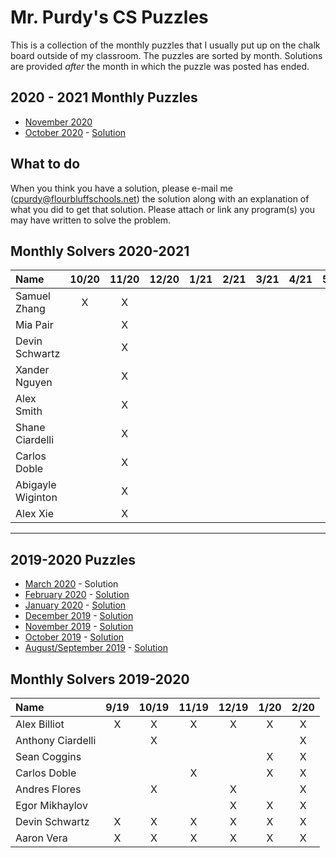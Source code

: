 # Mr. Purdy's CS Puzzles

This is a collection of the monthly puzzles that I usually put up on the chalk board outside of my classroom.  The puzzles are sorted by month.  Solutions are provided *after* the month in which the puzzle was posted has ended.

## 2020 - 2021 Monthly Puzzles
* [November 2020](./Puzzles/2020-11/README.md)
* [October 2020](./Puzzles/2020-10/README.md) - [Solution](./Puzzles/2020-10/SOLUTION.md)


## What to do
When you think you have a solution, please e-mail me (cpurdy@flourbluffschools.net) the solution along with an explanation of what you did to get that solution.  Please attach or link any program(s) you may have written to solve the problem.

## Monthly Solvers 2020-2021

|     Name          | 10/20 | 11/20 | 12/20 | 1/21 | 2/21 | 3/21 | 4/21 | 5/21 |
|:--                |:-:   |:-:    |:-:    |:-:    |:-:   |:-:   |:-:   |:-:   |
| Samuel Zhang      | X   | X     |       |       |      |      |      |      |
| Mia Pair          |      | X     |       |       |      |      |      |      |
| Devin Schwartz    |   | X     |       |       |      |      |      |      |
| Xander Nguyen     |    | X     |       |       |      |      |      |      |
| Alex Smith        |       | X     |       |       |      |      |      |      |
| Shane Ciardelli   |  | X     |       |       |      |      |      |      |
| Carlos Doble      |  | X     |       |       |      |      |      |      |
| Abigayle Wiginton |  | X     |       |       |      |      |      |      |
| Alex Xie          |  | X     |       |       |      |      |      |      |


---

## 2019-2020 Puzzles
* [March 2020](./Puzzles/2020-03/README.md) - Solution
* [February 2020](./Puzzles/2020-02/README.md) - [Solution](./Puzzles/2020-02/SOLUTION.md)
* [January 2020](./Puzzles/2020-01/README.md) - [Solution](./Puzzles/2020-01/SOLUTION.md)
* [December 2019](./Puzzles/2019-12/README.md) - [Solution](./Puzzles/2019-12/SOLUTION.md)
* [November 2019](./Puzzles/2019-11/README.md) - [Solution](./Puzzles/2019-11/SOLUTION.md)
* [October 2019](./Puzzles/2019-10/README.md) - [Solution](./Puzzles/2019-10/SOLUTION.md)
* [August/September 2019](./Puzzles/2019-09/README.md) - [Solution](./Puzzles/2019-09/SOLUTION.md)


## Monthly Solvers 2019-2020

|     Name    | 9/19 | 10/19 | 11/19 | 12/19 | 1/20 | 2/20 |
|:--          |:-:   |:-:    |:-:    |:-:    |:-:   |:-:   |
|Alex Billiot |    X |     X |     X |     X |    X |X     |
|Anthony Ciardelli | | X     |       |       |      | X    |
|Sean Coggins |      |       |       |       |  X   |X     |
|Carlos Doble |      |       |    X  |       |    X |X     |
|Andres Flores|      |  X    |       |  X    |      |X     |
|Egor Mikhaylov|     |       |       |  X    |   X  |X     | 
|Devin Schwartz| X   |  X    |  X    |  X    |  X   |X     |
|Aaron Vera    | X   | X     | X     |  X    |  X   |X     |
